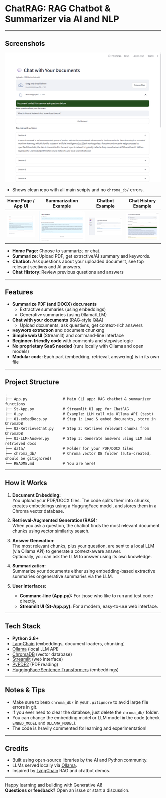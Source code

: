 # ChatRAG: RAG Chatbot & Summarizer via AI and NLP

---

## Screenshots


![File Structure and GitHub Clean-up](Screenshot%202025-07-24%20170506.png)

- Shows clean repo with all main scripts and no `chroma_db/` errors.

| Home Page / App UI | Summarization Example | Chatbot Example | Chat History Example |
|--------------------|----------------------|-----------------|---------------------|
| ![Home UI](Screenshot%202025-07-24%20170516.png) | ![Summarize](Screenshot%202025-07-24%20170915.png) | ![Chatbot](Screenshot%202025-07-24%20170945.png) | ![Chat History](Screenshot%202025-07-24%20171338.png) |

- **Home Page:** Choose to summarize or chat.
- **Summarize:** Upload PDF, get extractive/AI summary and keywords.
- **Chatbot:** Ask questions about your uploaded document, see top relevant sections and AI answers.
- **Chat History:** Review previous questions and answers.

---

## Features

- **Summarize PDF (and DOCX) documents**
  - Extractive summaries (using embeddings)
  - Generative summaries (using Ollama/LLM)
- **Chat with your documents** (RAG-style Q&A)
  - Upload documents, ask questions, get context-rich answers
- **Keyword extraction** and document chunking
- **Simple web UI** (Streamlit) and command-line interface
- **Beginner-friendly code** with comments and stepwise logic
- **No proprietary SaaS needed** (runs locally with Ollama and open models)
- **Modular code:** Each part (embedding, retrieval, answering) is in its own file

---

## Project Structure

```plaintext
.
├── App.py                # Main CLI app: RAG chatbot & summarizer functions
├── St-App.py             # Streamlit UI app for ChatRAG
├── 0.py                  # Example: LLM call via Ollama API (test)
├── 01-embedDocs.py       # Step 1: Load & embed documents, store in ChromaDB
├── 02-RetrieveChat.py    # Step 2: Retrieve relevant chunks from ChromaDB
├── 03-LLM-Answer.py      # Step 3: Generate answers using LLM and retrieved docs
├── data/                 # Folder for your PDF/DOCX files
├── chroma_db/            # Chroma vector DB folder (auto-created, should be gitignored)
└── README.md             # You are here!
```

---

## How it Works

1. **Document Embedding:**  
   You upload your PDF/DOCX files. The code splits them into chunks, creates embeddings using a HuggingFace model, and stores them in a Chroma vector database.

2. **Retrieval-Augmented Generation (RAG):**  
   When you ask a question, the chatbot finds the most relevant document chunks using vector similarity search.

3. **Answer Generation:**  
   The most relevant chunks, plus your question, are sent to a local LLM (via Ollama API) to generate a context-aware answer.  
   Optionally, you can ask the LLM to answer using its own knowledge.

4. **Summarization:**  
   Summarize your documents either using embedding-based extractive summaries or generative summaries via the LLM.

5. **User Interfaces:**  
   - **Command-line (App.py):** For those who like to run and test code directly.
   - **Streamlit UI (St-App.py):** For a modern, easy-to-use web interface.

---

## Tech Stack

- **Python 3.8+**
- [LangChain](https://github.com/langchain-ai/langchain) (embeddings, document loaders, chunking)
- [Ollama](https://ollama.com/) (local LLM API)
- [ChromaDB](https://www.trychroma.com/) (vector database)
- [Streamlit](https://streamlit.io/) (web interface)
- [PyPDF2](https://pypi.org/project/PyPDF2/) (PDF reading)
- [HuggingFace Sentence Transformers](https://www.sbert.net/) (embeddings)

---

## Notes & Tips

- Make sure to keep `chroma_db/` in your `.gitignore` to avoid large file errors in git.
- If you ever need to clear the database, just delete the `chroma_db/` folder.
- You can change the embedding model or LLM model in the code (check `EMBED_MODEL` and `OLLAMA_MODEL`).
- The code is heavily commented for learning and experimentation!

---

## Credits

- Built using open-source libraries by the AI and Python community.
- LLMs served locally via [Ollama](https://ollama.com/).
- Inspired by [LangChain](https://python.langchain.com/) RAG and chatbot demos.

---

Happy learning and building with Generative AI!  
**Questions or feedback?** Open an issue or start a discussion.
